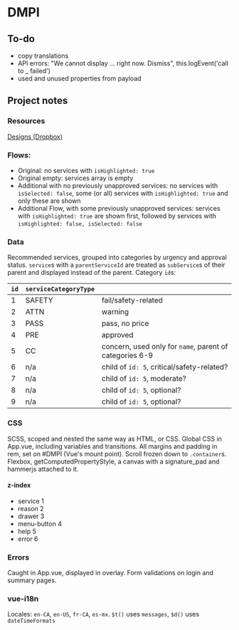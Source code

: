 # DMPI

## To-do
- copy translations
- API errors: "We cannot display ... right now. Dismiss", this.logEvent('call to _ failed')
- used and unused properties from payload

## Project notes

### Resources
[Designs (Dropbox)](https://www.dropbox.com/sh/dy34i2m7is072bx/AACLWvABQESnNiwCz1pkf0CFa?dl=0)

### Flows:
- Original: no services with `isHighlighted: true`
- Original empty: services array is empty
- Additional with no previously unapproved services: no services with `isSelected: false`, some (or all) services with `isHighlighted: true` and only these are shown
- Additional Flow, with some previously unapproved services: services with `isHighlighted: true` are shown first, followed by services with `isHighlighted: false, isSelected: false`

### Data
Recommended services, grouped into categories by urgency and approval status. `service`s with a `parentServiceId` are treated as `subService`s of their parent and displayed instead of the parent.
Category `id`s:

|`id`|`serviceCategoryType`||
|---|---|---|
|1|SAFETY|fail/safety-related|
|2|ATTN|warning|
|3|PASS|pass, no price|
|4|PRE|approved|
|5|CC|concern, used only for `name`, parent of categories 6-9|
|6|n/a|child of `id: 5`, critical/safety-related?|
|7|n/a|child of `id: 5`, moderate?|
|8|n/a|child of `id: 5`, optional?|
|9|n/a|child of `id: 5`, optional?|

### CSS
SCSS, scoped and nested the same way as HTML, or CSS.
Global CSS in App.vue, including variables and transitions.
All margins and padding in rem, set on #DMPI (Vue's mount point).
Scroll frozen down to `.container`s.
Flexbox, getComputedPropertyStyle, a canvas with a signature_pad and hammerjs attached to it.

#### z-index
- service 1
- reason 2
- drawer 3
- menu-button 4
- help 5
- error 6

### Errors
Caught in App.vue, displayed in overlay.
Form validations on login and summary pages.

### vue-i18n
Locales: `en-CA`, `en-US`, `fr-CA`, `es-mx`.
`$t()` uses `messages`, `$d()` uses `dateTimeFormats`

